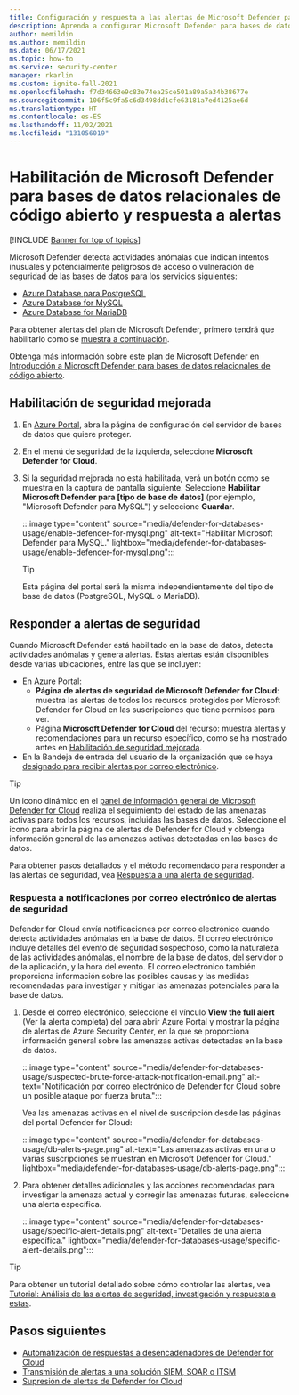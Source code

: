 ```yaml
---
title: Configuración y respuesta a las alertas de Microsoft Defender para bases de datos relacionales de código abierto
description: Aprenda a configurar Microsoft Defender para bases de datos relacionales de código abierto a fin de detectar actividades anómalas en la base de datos que indican posibles amenazas de seguridad.
author: memildin
ms.author: memildin
ms.date: 06/17/2021
ms.topic: how-to
ms.service: security-center
manager: rkarlin
ms.custom: ignite-fall-2021
ms.openlocfilehash: f7d34663e9c83e74ea25ce501a89a5a34b38677e
ms.sourcegitcommit: 106f5c9fa5c6d3498dd1cfe63181a7ed4125ae6d
ms.translationtype: HT
ms.contentlocale: es-ES
ms.lasthandoff: 11/02/2021
ms.locfileid: "131056019"
---
```

# <a name="enable-microsoft-defender-for-open-source-relational-databases-and-respond-to-alerts"></a>Habilitación de Microsoft Defender para bases de datos relacionales de código abierto y respuesta a alertas

[!INCLUDE [Banner for top of topics](./includes/banner.md)]

Microsoft Defender detecta actividades anómalas que indican intentos inusuales y potencialmente peligrosos de acceso o vulneración de seguridad de las bases de datos para los servicios siguientes:

- [Azure Database para PostgreSQL](../postgresql/index.yml)
- [Azure Database for MySQL](../mysql/index.yml)
- [Azure Database for MariaDB](../mariadb/index.yml)

Para obtener alertas del plan de Microsoft Defender, primero tendrá que habilitarlo como se [muestra a continuación](#enable-enhanced-security).

Obtenga más información sobre este plan de Microsoft Defender en [Introducción a Microsoft Defender para bases de datos relacionales de código abierto](defender-for-databases-introduction.md).

## <a name="enable-enhanced-security"></a>Habilitación de seguridad mejorada

1. En [Azure Portal](https://portal.azure.com), abra la página de configuración del servidor de bases de datos que quiere proteger.

1. En el menú de seguridad de la izquierda, seleccione **Microsoft Defender for Cloud**.

1. Si la seguridad mejorada no está habilitada, verá un botón como se muestra en la captura de pantalla siguiente. Seleccione **Habilitar Microsoft Defender para [tipo de base de datos]** (por ejemplo, "Microsoft Defender para MySQL") y seleccione **Guardar**.

    :::image type="content" source="media/defender-for-databases-usage/enable-defender-for-mysql.png" alt-text="Habilitar Microsoft Defender para MySQL." lightbox="media/defender-for-databases-usage/enable-defender-for-mysql.png":::

    > [!TIP]
    > Esta página del portal será la misma independientemente del tipo de base de datos (PostgreSQL, MySQL o MariaDB).

## <a name="respond-to-security-alerts"></a>Responder a alertas de seguridad

Cuando Microsoft Defender está habilitado en la base de datos, detecta actividades anómalas y genera alertas. Estas alertas están disponibles desde varias ubicaciones, entre las que se incluyen:

- En Azure Portal:
    - **Página de alertas de seguridad de Microsoft Defender for Cloud**: muestra las alertas de todos los recursos protegidos por Microsoft Defender for Cloud en las suscripciones que tiene permisos para ver.
    - Página **Microsoft Defender for Cloud** del recurso: muestra alertas y recomendaciones para un recurso específico, como se ha mostrado antes en [Habilitación de seguridad mejorada](#enable-enhanced-security).
- En la Bandeja de entrada del usuario de la organización que se haya [designado para recibir alertas por correo electrónico](configure-email-notifications.md).  

> [!TIP]
> Un icono dinámico en el [panel de información general de Microsoft Defender for Cloud](overview-page.md) realiza el seguimiento del estado de las amenazas activas para todos los recursos, incluidas las bases de datos. Seleccione el icono para abrir la página de alertas de Defender for Cloud y obtenga información general de las amenazas activas detectadas en las bases de datos.
>
> Para obtener pasos detallados y el método recomendado para responder a las alertas de seguridad, vea [Respuesta a una alerta de seguridad](tutorial-security-incident.md#respond-to-a-security-alert).

### <a name="respond-to-email-notifications-of-security-alerts"></a>Respuesta a notificaciones por correo electrónico de alertas de seguridad

Defender for Cloud envía notificaciones por correo electrónico cuando detecta actividades anómalas en la base de datos. El correo electrónico incluye detalles del evento de seguridad sospechoso, como la naturaleza de las actividades anómalas, el nombre de la base de datos, del servidor o de la aplicación, y la hora del evento. El correo electrónico también proporciona información sobre las posibles causas y las medidas recomendadas para investigar y mitigar las amenazas potenciales para la base de datos.

1. Desde el correo electrónico, seleccione el vínculo **View the full alert** (Ver la alerta completa) del para abrir Azure Portal y mostrar la página de alertas de Azure Security Center, en la que se proporciona información general sobre las amenazas activas detectadas en la base de datos.
    
    :::image type="content" source="media/defender-for-databases-usage/suspected-brute-force-attack-notification-email.png" alt-text="Notificación por correo electrónico de Defender for Cloud sobre un posible ataque por fuerza bruta.":::

    Vea las amenazas activas en el nivel de suscripción desde las páginas del portal Defender for Cloud:

    :::image type="content" source="media/defender-for-databases-usage/db-alerts-page.png" alt-text="Las amenazas activas en una o varias suscripciones se muestran en Microsoft Defender for Cloud." lightbox="media/defender-for-databases-usage/db-alerts-page.png":::

1. Para obtener detalles adicionales y las acciones recomendadas para investigar la amenaza actual y corregir las amenazas futuras, seleccione una alerta específica.
    
    :::image type="content" source="media/defender-for-databases-usage/specific-alert-details.png" alt-text="Detalles de una alerta específica." lightbox="media/defender-for-databases-usage/specific-alert-details.png":::


> [!TIP]
> Para obtener un tutorial detallado sobre cómo controlar las alertas, vea [Tutorial: Análisis de las alertas de seguridad, investigación y respuesta a estas](tutorial-security-incident.md).


## <a name="next-steps"></a>Pasos siguientes

- [Automatización de respuestas a desencadenadores de Defender for Cloud](workflow-automation.md)
- [Transmisión de alertas a una solución SIEM, SOAR o ITSM](export-to-siem.md)
- [Supresión de alertas de Defender for Cloud](alerts-suppression-rules.md)

